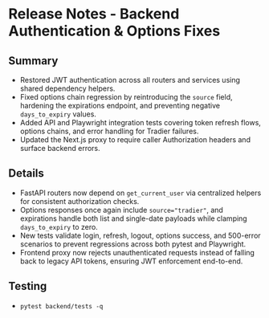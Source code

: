 # Release Notes - Backend Authentication & Options Fixes

## Summary
- Restored JWT authentication across all routers and services using shared dependency helpers.
- Fixed options chain regression by reintroducing the `source` field, hardening the expirations endpoint, and preventing negative `days_to_expiry` values.
- Added API and Playwright integration tests covering token refresh flows, options chains, and error handling for Tradier failures.
- Updated the Next.js proxy to require caller Authorization headers and surface backend errors.

## Details
- FastAPI routers now depend on `get_current_user` via centralized helpers for consistent authorization checks.
- Options responses once again include `source="tradier"`, and expirations handle both list and single-date payloads while clamping `days_to_expiry` to zero.
- New tests validate login, refresh, logout, options success, and 500-error scenarios to prevent regressions across both pytest and Playwright.
- Frontend proxy now rejects unauthenticated requests instead of falling back to legacy API tokens, ensuring JWT enforcement end-to-end.

## Testing
- `pytest backend/tests -q`
